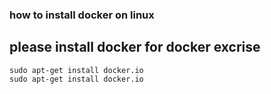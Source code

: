 ### how to install docker on linux 

## please install docker for docker excrise 

```
sudo apt-get install docker.io
sudo apt-get install docker.io

```
